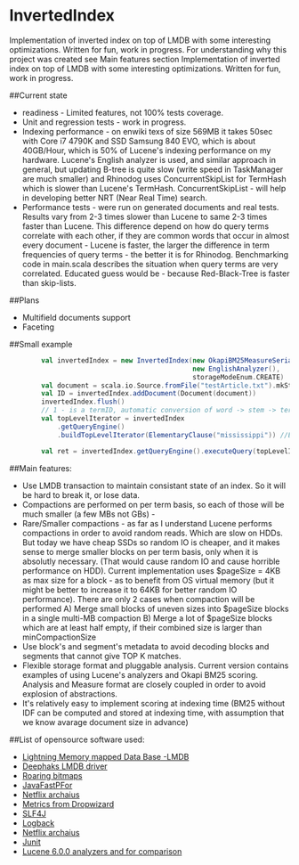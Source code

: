 # InvertedIndex
Implementation of inverted index on top of LMDB with some interesting optimizations. 
Written for fun, work in progress. For understanding why this project was created see Main features section
Implementation of inverted index on top of LMDB with some interesting optimizations. Written for fun, work in progress.

##Current state
* readiness - Limited features, not 100% tests coverage. 
* Unit and regression tests - work in progress. 
* Indexing performance -  on enwiki texs of size 569MB it takes 50sec with Core i7 4790K and SSD Samsung 840 EVO, which is about 40GB/Hour, which is 50% of Lucene's indexing performance on my hardware. Lucene's English analyzer is used, and similar approach in general, but updating B-tree is quite slow (write speed in TaskManager are much smaller) and Rhinodog uses ConcurrentSkipList for TermHash which is slower than Lucene's TermHash. ConcurrentSkipList - will help in developing better NRT (Near Real Time) search. 
* Performance tests - were run on generated documents and real tests. Results vary from 2-3 times slower than Lucene to same 2-3 times faster than Lucene. This difference depend on how do query terms correlate with each other, if they are common words that occur in almost every document - Lucene is faster, the larger the difference in term frequencies of query terms - the better it is for Rhinodog. Benchmarking code in main.scala describes the situation when query terms are very correlated.  Educated guess would be - because Red-Black-Tree is faster than skip-lists.

##Plans
* Multifield documents support
* Faceting
 
##Small example

```scala
        val invertedIndex = new InvertedIndex(new OkapiBM25MeasureSerializer(),
                                              new EnglishAnalyzer(),
                                              storageModeEnum.CREATE)
        val document = scala.io.Source.fromFile("testArticle.txt").mkString
        val ID = invertedIndex.addDocument(Document(document))
        invertedIndex.flush()
        // 1 - is a termID, automatic conversion of word -> stem -> termID, will be added soon
        val topLevelIterator = invertedIndex
            .getQueryEngine()
            .buildTopLevelIterator(ElementaryClause("mississippi")) //English analyzer lowercases every word

        val ret = invertedIndex.getQueryEngine().executeQuery(topLevelIterator, 10)
```

##Main features:
*  Use LMDB transaction to maintain consistant state of an index. So it will be hard to break it, or lose data.
*  Compactions are performed on per term basis, so each of those will be much smaller (a few MBs not GBs) -
*  Rare/Smaller compactions - as far as I understand Lucene performs compactions in order to avoid random reads. Which are slow on HDDs. But today we have cheap SSDs so random IO is cheaper, and it makes sense to merge smaller blocks on per term basis, only when it is absolutly necessary. (That would cause random IO and cause horrible performance on HDD). Current implementation uses $pageSize = 4KB as max size for a block - as to benefit from OS virtual memory (but it might be better to increase it to 64KB for better random IO performance). There are only 2 cases when compaction will be performed A) Merge small blocks of uneven sizes into $pageSize blocks in a single multi-MB compaction B) Merge a lot of $pageSize blocks which are at least half empty, if their combined size is larger than minCompactionSize
*  Use block's and segment's metadata to avoid decoding blocks and segments that cannot give TOP K matches.
*  Flexible storage format and pluggable analysis. Current version contains examples of using Lucene's analyzers and Okapi BM25 scoring. Analysis and Measure format are closely coupled in order to avoid explosion of abstractions.
*  It's relatively easy to implement scoring at indexing time (BM25 without IDF can be computed and stored at indexing time, with assumption that we know avarage document size in advance)

##List of opensource software used:
*   [Lightning Memory mapped Data Base -LMDB](https://github.com/LMDB/lmdb)  
*   [Deephaks LMDB driver](https://github.com/deephacks/lmdbjni)
*   [Roaring bitmaps](https://github.com/RoaringBitmap/RoaringBitmap)
*   [JavaFastPFor](https://github.com/lemire/JavaFastPFOR)
*   [Netflix archaius](https://github.com/Netflix/archaius)
*   [Metrics from Dropwizard](http://metrics.dropwizard.io/)
*   [SLF4J](http://www.slf4j.org/)
*   [Logback](http://logback.qos.ch/)	
*   [Netflix archaius](https://github.com/Netflix/archaius)
*   [Junit](https://github.com/junit-team)
*   [Lucene 6.0.0 analyzers and for comparison](https://github.com/apache/lucene-solr)

